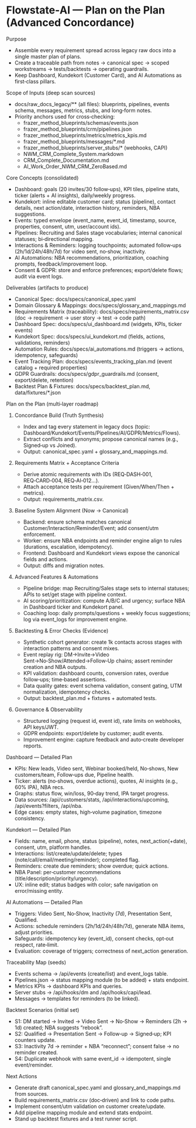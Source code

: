 # Flowstate‑AI — Plan on the Plan (Advanced Concordance)

Purpose
- Assemble every requirement spread across legacy raw docs into a single master plan of plans.
- Create a traceable path from notes → canonical spec → scoped workstreams → tests/backtests → operating guardrails.
- Keep Dashboard, Kundekort (Customer Card), and AI Automations as first‑class pillars.

Scope of Inputs (deep scan sources)
- docs/raw_docs_legacy/** (all files): blueprints, pipelines, events schema, messages, metrics, stubs, and long‑form notes.
- Priority anchors used for cross‑checking:
  - frazer_method_blueprints/schemas/events.json
  - frazer_method_blueprints/crm/pipelines.json
  - frazer_method_blueprints/metrics/metrics_kpis.md
  - frazer_method_blueprints/messages/*.md
  - frazer_method_blueprints/server_stubs/* (webhooks, CAPI)
  - NWM_CRM_Complete_System.markdown
  - CRM_Complete_Documentation.md
  - AI_Work_Order_NWM_CRM_ZeroBased.md

Core Concepts (consolidated)
- Dashboard: goals (20 invites/30 follow‑ups), KPI tiles, pipeline stats, ticker (alerts + AI insights), daily/weekly progress.
- Kundekort: inline editable customer card; status (pipeline), contact details, next action/date, interaction history, reminders, NBA suggestions.
- Events: typed envelope (event_name, event_id, timestamp, source, properties, consent, utm, user/account ids).
- Pipelines: Recruiting and Sales stage vocabularies; internal canonical statuses; bi‑directional mapping.
- Interactions & Reminders: logging touchpoints; automated follow‑ups (2h/1d/24h/48h/7d) for video sent, no‑show, inactivity.
- AI Automations: NBA recommendations, prioritization, coaching prompts, feedback/improvement loop.
- Consent & GDPR: store and enforce preferences; export/delete flows; audit via event logs.

Deliverables (artifacts to produce)
- Canonical Spec: docs/specs/canonical_spec.yaml
- Domain Glossary & Mappings: docs/specs/glossary_and_mappings.md
- Requirements Matrix (traceability): docs/specs/requirements_matrix.csv (doc → requirement → user story → test → code path)
- Dashboard Spec: docs/specs/ui_dashboard.md (widgets, KPIs, ticker events)
- Kundekort Spec: docs/specs/ui_kundekort.md (fields, actions, validations, reminders)
- Automation Rules: docs/specs/ai_automations.md (triggers → actions, idempotency, safeguards)
- Event Tracking Plan: docs/specs/events_tracking_plan.md (event catalog + required properties)
- GDPR Guardrails: docs/specs/gdpr_guardrails.md (consent, export/delete, retention)
- Backtest Plan & Fixtures: docs/specs/backtest_plan.md, data/fixtures/*.json

Plan on the Plan (multi‑layer roadmap)
1) Concordance Build (Truth Synthesis)
   - Index and tag every statement in legacy docs (topic: Dashboard/Kundekort/Events/Pipelines/AI/GDPR/Metrics/Flows).
   - Extract conflicts and synonyms; propose canonical names (e.g., Signed‑up vs Joined).
   - Output: canonical_spec.yaml + glossary_and_mappings.md.

2) Requirements Matrix + Acceptance Criteria
   - Derive atomic requirements with IDs (REQ‑DASH‑001, REQ‑CARD‑004, REQ‑AI‑012…).
   - Attach acceptance tests per requirement (Given/When/Then + metrics).
   - Output: requirements_matrix.csv.

3) Baseline System Alignment (Now → Canonical)
   - Backend: ensure schema matches canonical Customer/Interaction/Reminder/Event; add consent/utm enforcement.
   - Worker: ensure NBA endpoints and reminder engine align to rules (durations, escalation, idempotency).
   - Frontend: Dashboard and Kundekort views expose the canonical fields and actions.
   - Output: diffs and migration notes.

4) Advanced Features & Automations
   - Pipeline bridge: map Recruiting/Sales stage sets to internal statuses; APIs to set/get stage with pipeline context.
   - AI scoring/prioritization: compute A/B/C and urgency; surface NBA in Dashboard ticker and Kundekort panel.
   - Coaching loop: daily prompts/questions + weekly focus suggestions; log via event_logs for improvement engine.

5) Backtesting & Error Checks (Evidence)
   - Synthetic cohort generator: create 1k contacts across stages with interaction patterns and consent mixes.
   - Event replay rig: DM→Invite→Video Sent→No‑Show/Attended→Follow‑Up chains; assert reminder creation and NBA outputs.
   - KPI validation: dashboard counts, conversion rates, overdue follow‑ups; time‑based assertions.
   - Data quality gates: event schema validation, consent gating, UTM normalization, idempotency checks.
   - Output: backtest_plan.md + fixtures + automated tests.

6) Governance & Observability
   - Structured logging (request id, event id), rate limits on webhooks, API keys/JWT.
   - GDPR endpoints: export/delete by customer; audit events.
   - Improvement engine: capture feedback and auto‑create developer reports.

Dashboard — Detailed Plan
- KPIs: New leads, Video sent, Webinar booked/held, No‑shows, New customers/team, Follow‑ups due, Pipeline health.
- Ticker: alerts (no‑shows, overdue actions), quotes, AI insights (e.g., 60% IPA), NBA recs.
- Graphs: status flow, win/loss, 90‑day trend, IPA target progress.
- Data sources: /api/customers/stats, /api/interactions/upcoming, /api/events?filters, /api/nba.
- Edge cases: empty states, high‑volume pagination, timezone consistency.

Kundekort — Detailed Plan
- Fields: name, email, phone, status (pipeline), notes, next_action(+date), consent, utm, platform handles.
- Interactions: list/create/update/delete; types (note/call/email/meeting/reminder); completed flag.
- Reminders: create due reminders; show overdue; quick actions.
- NBA Panel: per‑customer recommendations (title/description/priority/urgency).
- UX: inline edit; status badges with color; safe navigation on error/missing entity.

AI Automations — Detailed Plan
- Triggers: Video Sent, No‑Show, Inactivity (7d), Presentation Sent, Qualified.
- Actions: schedule reminders (2h/1d/24h/48h/7d), generate NBA items, adjust priorities.
- Safeguards: idempotency key (event_id), consent checks, opt‑out respect, rate‑limit.
- Evaluation: coverage of triggers; correctness of next_action generation.

Traceability Map (seeds)
- Events schema → /api/events (create/list) and event_logs table.
- Pipelines.json → status mapping module (to be added) + stats endpoint.
- Metrics KPIs → dashboard KPIs and queries.
- Server stubs → /api/hooks/dm and /api/hooks/capi/lead.
- Messages → templates for reminders (to be linked).

Backtest Scenarios (initial set)
- S1: DM started → Invited → Video Sent → No‑Show → Reminders (2h → 1d) created; NBA suggests “rebook”.
- S2: Qualified → Presentation Sent → Follow‑up → Signed‑up; KPI counters update.
- S3: Inactivity 7d → reminder + NBA “reconnect”; consent false → no reminder created.
- S4: Duplicate webhook with same event_id → idempotent, single event/reminder.

Next Actions
- Generate draft canonical_spec.yaml and glossary_and_mappings.md from sources.
- Build requirements_matrix.csv (doc‑driven) and link to code paths.
- Implement consent/utm validation on customer create/update.
- Add pipeline mapping module and extend stats endpoint.
- Stand up backtest fixtures and a test runner script.


